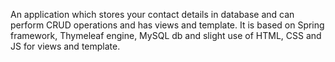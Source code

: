 An application which stores your contact details in database and can perform CRUD operations and has views and template.
It is based on Spring framework, Thymeleaf engine, MySQL db and slight use of HTML, CSS and JS for views and template.
